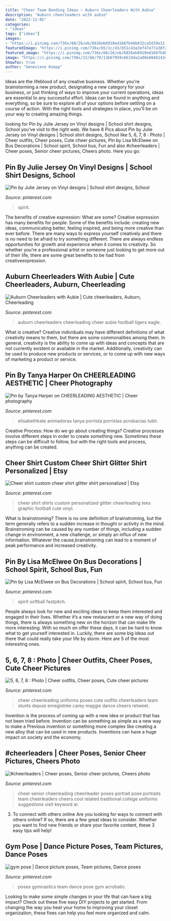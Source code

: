 ```yaml
---
title: "Cheer Team Bonding Ideas ~ Auburn Cheerleaders With Aubie"
description: "Auburn cheerleaders with aubie"
date: "2022-12-05"
categories:
- "ideas"
tags: ["ideas"]
images:
- "https://i.pinimg.com/736x/68/26/eb/6826eb6910ed166fb4bb632ca5d39e12.jpg"
featuredImage: "https://i.pinimg.com/736x/b5/1c/43/b51c43a3ef47e77a38fa152a06784aa9--cheerleading-pictures-cheerleading-uniforms.jpg"
featured_image: "https://i.pinimg.com/736x/68/26/eb/6826eb6910ed166fb4bb632ca5d39e12.jpg"
image: "https://i.pinimg.com/736x/13/b6/79/13b67959c6619da2a00e8046142e6418--gymnastics-poses-gymnastics-team.jpg"
ShowToc: true
author: "Genevieve Koepp"
---
```



Ideas are the lifeblood of any creative business. Whether you're brainstorming a new product, designating a new category for your business, or just thinking of ways to improve your current operations, ideas are essential to any successful effort. Ideas can be found in anything and everything, so be sure to explore all of your options before settling on a course of action. With the right tools and strategies in place, you'll be on your way to creating amazing things.

	

		
looking for Pin by Julie Jersey on Vinyl designs | School shirt designs, School you've visit to the right web. We have 8 Pics about Pin by Julie Jersey on Vinyl designs | School shirt designs, School like 5, 6, 7, 8 : Photo | Cheer outfits, Cheer poses, Cute cheer pictures, Pin by Lisa McElwee on Bus Decorations | School spirit, School bus, Fun and also #cheerleaders | Cheer poses, Senior cheer pictures, Cheers photo. Here you go:
		
    
## Pin By Julie Jersey On Vinyl Designs | School Shirt Designs, School

<img loading=lazy src="https://i.pinimg.com/originals/ed/6f/bb/ed6fbbf4306dccb9aef06db7d14676c3.jpg" onerror="this.onerror=null;this.src='https://tse2.mm.bing.net/th?id=OIP.WdccSRlk-Xojx-63zRiO0gHaJ4&amp;pid=15.1';" alt="Pin by Julie Jersey on Vinyl designs | School shirt designs, School">

_Source: pinterest.com_

>spirit. 

	

The benefits of creative expression: What are some?
Creative expression has many benefits for people. Some of the benefits include: creating new ideas, communicating better, feeling inspired, and being more creative than ever before. There are many ways to express yourself creatively and there is no need to be afraid to try something different. There are always endless opportunities for growth and experience when it comes to creativity. So whether you’re a professional artist or someone just looking to get more out of their life, there are some great benefits to be had from creativeexpression.

    
## Auburn Cheerleaders With Aubie | Cute Cheerleaders, Auburn, Cheerleading

<img loading=lazy src="https://i.pinimg.com/736x/62/b6/b8/62b6b84ef8b8affb34bd3bb8e57dd595--auburn-tigers-cheerleaders.jpg" onerror="this.onerror=null;this.src='https://tse4.mm.bing.net/th?id=OIP.lOd_3KC_Tkjottg13Y-uegHaJ4&amp;pid=15.1';" alt="Auburn Cheerleaders with Aubie | Cute cheerleaders, Auburn, Cheerleading">

_Source: pinterest.com_

>auburn cheerleaders cheerleading cheer aubie football tigers eagle. 

	

What is creative?
Creative individuals may have different definitions of what creativity means to them, but there are some commonalities among them. In general, creativity is the ability to come up with ideas and concepts that are not currently existent or available in the market. Additionally, creativity can be used to produce new products or services, or to come up with new ways of marketing a product or service.

    
## Pin By Tanya Harper On CHEERLEADING AESTHETIC | Cheer Photography

<img loading=lazy src="https://i.pinimg.com/736x/68/26/eb/6826eb6910ed166fb4bb632ca5d39e12.jpg" onerror="this.onerror=null;this.src='https://tse4.mm.bing.net/th?id=OIP.3pMSC5KFWsfhGjWZmQzAiwHaE8&amp;pid=15.1';" alt="Pin by Tanya Harper on CHEERLEADING AESTHETIC | Cheer photography">

_Source: pinterest.com_

>elisabethkate animadoras tanya porrista porristas acrobacias tublr. 

	

Creative Process: How do we go about creating things?
Creative processes involve different steps in order to create something new. Sometimes these steps can be difficult to follow, but with the right tools and process, anything can be created.

    
## Cheer Shirt Custom Cheer Shirt Glitter Shirt Personalized | Etsy

<img loading=lazy src="https://i.pinimg.com/736x/20/bf/f0/20bff0481aecc27e257517f6c9ac7352.jpg" onerror="this.onerror=null;this.src='https://tse3.mm.bing.net/th?id=OIP.W75-XsmlWIdMSqXb_vIM3QHaJ3&amp;pid=15.1';" alt="Cheer shirt custom cheer shirt glitter shirt personalized | Etsy">

_Source: pinterest.com_

>cheer shirt shirts custom personalized glitter cheerleading tees graphic football cute vinyl. 

	

What is brainstroming?
There is no one definition of brainstroming, but the term generally refers to a sudden increase in thought or activity in the mind. Brainstroming can be caused by any number of things, including a sudden change in environment, a new challenge, or simply an influx of new information. Whatever the cause,brainstroming can lead to a moment of peak performance and increased creativity.

    
## Pin By Lisa McElwee On Bus Decorations | School Spirit, School Bus, Fun

<img loading=lazy src="https://i.pinimg.com/736x/48/50/cf/4850cf845ea72c43da5970f16360101f--bus-decorations.jpg" onerror="this.onerror=null;this.src='https://tse1.mm.bing.net/th?id=OIP.8N32QZ8jf3TQL0BzmFXyWwHaFj&amp;pid=15.1';" alt="Pin by Lisa McElwee on Bus Decorations | School spirit, School bus, Fun">

_Source: pinterest.com_

>spirit softball fastpitch. 

	

People always look for new and exciting ideas to keep them interested and engaged in their lives. Whether it’s a new restaurant or a new way of doing things, there is always something new on the horizon that can make life more interesting. With so much on offer these days, it can be hard to know what to get yourself interested in. Luckily, there are some big ideas out there that could really take your life by storm. Here are 5 of the most interesting ones.

    
## 5, 6, 7, 8 : Photo | Cheer Outfits, Cheer Poses, Cute Cheer Pictures

<img loading=lazy src="https://i.pinimg.com/736x/b5/1c/43/b51c43a3ef47e77a38fa152a06784aa9--cheerleading-pictures-cheerleading-uniforms.jpg" onerror="this.onerror=null;this.src='https://tse2.mm.bing.net/th?id=OIP.sBqQXO07Uj6h8pWI2susuQHaJ3&amp;pid=15.1';" alt="5, 6, 7, 8 : Photo | Cheer outfits, Cheer poses, Cute cheer pictures">

_Source: pinterest.com_

>cheer cheerleading uniforms poses cute outfits cheerleaders team stunts depuis enregistrée carey maggie dance cheers retweet. 

	

Invention is the process of coming up with a new idea or product that has not been tried before. Invention can be something as simple as a new way to make a Previous invention or something more complex like creating a new alloy that can be used in new products. Inventions can have a huge impact on society and the economy.

    
## #cheerleaders | Cheer Poses, Senior Cheer Pictures, Cheers Photo

<img loading=lazy src="https://i.pinimg.com/736x/61/74/2b/61742bf328499225916df6a5f2f71b8f.jpg" onerror="this.onerror=null;this.src='https://tse1.mm.bing.net/th?id=OIP.y10Bb7ZBhilqgcTqxjXQ4gHaLH&amp;pid=15.1';" alt="#cheerleaders | Cheer poses, Senior cheer pictures, Cheers photo">

_Source: pinterest.com_

>cheer senior cheerleading cheerleader poses portrait pose portraits team cheerleaders cheers cool related traditional college uniforms suggestions visit keyword ar. 

	

3. To connect with others online
Are you looking for ways to connect with others online? If so, there are a few great ideas to consider. Whether you want to find new friends or share your favorite content, these 3 easy tips will help!

    
## Gym Pose | Dance Picture Poses, Team Pictures, Dance Poses

<img loading=lazy src="https://i.pinimg.com/736x/13/b6/79/13b67959c6619da2a00e8046142e6418--gymnastics-poses-gymnastics-team.jpg" onerror="this.onerror=null;this.src='https://tse2.mm.bing.net/th?id=OIP.qAECPi0enhE7BJz17XtZdAHaKX&amp;pid=15.1';" alt="gym pose | Dance picture poses, Team pictures, Dance poses">

_Source: pinterest.com_

>poses gymnastics team dance pose gym acrobatic. 

	

Looking to make some simple changes in your life that can have a big impact? Check out these five easy DIY projects to get started. From changing the way you heat your home to improving your closet organization, these fixes can help you feel more organized and calm.

